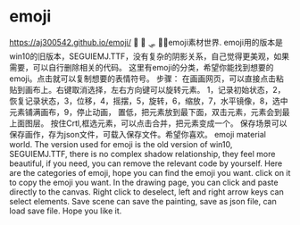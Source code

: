 # emoji
https://aj300542.github.io/emoji/
🐥 🦧 🛷 🐻‍❄️emoji素材世界. emoji用的版本是win10的旧版本，SEGUIEMJ.TTF，没有复杂的阴影关系，自己觉得更美观，如果需要，可以自行删除相关的代码。
这里有emoji的分类，希望你能找到想要的emoji。点击就可以复制想要的表情符号。
步骤：
在画画网页，可以直接点击粘贴到画布上。右键取消选择，左右方向键可以旋转元素。
1，记录初始状态，2，恢复记录状态，3，位移，4，摇摆，5，旋转，6，缩放，7，水平镜像，8，选中元素铺满画布，9，停止动画，
置低，把元素放到最下面，双击元素，元素会到最上面图层。
按住Crtl,框选元素，可以点击合并，把元素变成一个。
保存场景可以保存画作，存为json文件，可载入保存文件。希望你喜欢。
emoji material world. The version used for emoji is the old version of win10, SEGUIEMJ.TTF, there is no complex shadow relationship, they feel more beautiful, if you need, you can remove the relevant code by yourself. Here are the categories of emoji, hope you can find the emoji you want. click on it to copy the emoji you want. In the drawing page, you can click and paste directly to the canvas. Right click to deselect, left and right arrow keys can select elements. Save scene can save the painting, save as json file, can load save file. Hope you like it.
